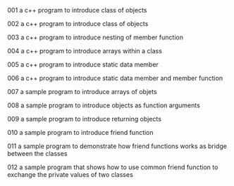 001 a c++ program to introduce class of objects

002 a c++ program to introduce class of objects

003 a c++ program to introduce nesting of member function

004 a c++ program to introduce arrays within a class

005 a c++ program to introduce static data member

006 a c++ program to introduce static data member and member function

007 a sample program to introduce arrays of objets

008 a sample program to introduce objects as function arguments

009 a sample program to introduce returning objects

010 a sample program to introduce friend function

011 a sample program to demonstrate how friend functions works as bridge between the classes

012 a sample program that shows how to use common friend function to exchange the private values of two classes